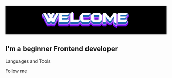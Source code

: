 [![Header](https://github.com/AM1G0S/AM1G0S/blob/main/assets/download.gif)](https://vk.com/amigo_0)

## I'm a beginner Frontend developer

Languages and Tools

Follow me

